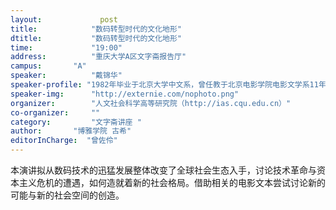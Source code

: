 ```yaml
---
layout: 			post
title:       	  "数码转型时代的文化地形"
dtitle:      	  "数码转型时代的文化地形"
time: 		  	  "19:00"
address:	  	  "重庆大学A区文字斋报告厅"
campus:	  	  "A"
speaker:	   	  "戴锦华"
speaker-profile: "1982年毕业于北京大学中文系，曾任教于北京电影学院电影文学系11年。自1993年担任北京大学比较文学与比较文化研究所教授、博士生导师。现任北京大学北京大学电影与文化研究中心主任。从事大众传媒、电影与性别研究。曾在亚洲、欧洲、北美洲十余个国家和地区讲学和访问，长年参与新乡村建设与环保实践。专著10余部，并被译为英文、法文、德文、意大利文、西班牙文、日文和韩文出版。"
speaker-img:	  "http://externie.com/nophoto.png"
organizer:		  "人文社会科学高等研究院（http://ias.cqu.edu.cn）"
co-organizer:	  ""
category:		  "文字斋讲座 "
author:		  "博雅学院 古希"
editorInCharge:  "曾佐伶"
---
```

本演讲拟从数码技术的迅猛发展整体改变了全球社会生态入手，讨论技术革命与资本主义危机的遭遇，如何造就着新的社会格局。借助相关的电影文本尝试讨论新的可能与新的社会空间的创造。
